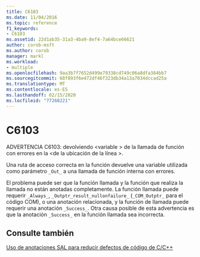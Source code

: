 ```yaml
---
title: C6103
ms.date: 11/04/2016
ms.topic: reference
f1_keywords:
- C6103
ms.assetid: 22d1ab35-31a3-4ba9-8ef4-7a64bce66621
author: corob-msft
ms.author: corob
manager: markl
ms.workload:
- multiple
ms.openlocfilehash: 9aa3b7f7652d499e79338cd749c06a8dfa384bb7
ms.sourcegitcommit: 68f893f6e472df46f323db34a13a7034dccad25a
ms.translationtype: MT
ms.contentlocale: es-ES
ms.lasthandoff: 02/15/2020
ms.locfileid: "77268221"
---
```

# <a name="c6103"></a>C6103
ADVERTENCIA C6103: devolviendo \<variable > de la llamada de función con errores en la \<de la ubicación de la línea >.

 Una ruta de acceso correcta en la función devuelve una variable utilizada como parámetro `_Out_` a una llamada de función interna con errores.

 El problema puede ser que la función llamada y la función que realiza la llamada no están anotadas completamente. La función llamada puede requerir `_Always_`, `_Outptr_result_nullonfailure_` (`_COM_Outptr_` para el código COM), o una anotación relacionada, y la función de llamada puede requerir una anotación `_Success_`. Otra causa posible de esta advertencia es que la anotación `_Success_` en la función llamada sea incorrecta.

## <a name="see-also"></a>Consulte también
 [Uso de anotaciones SAL para reducir defectos de código de C/C++](../code-quality/using-sal-annotations-to-reduce-c-cpp-code-defects.md)

